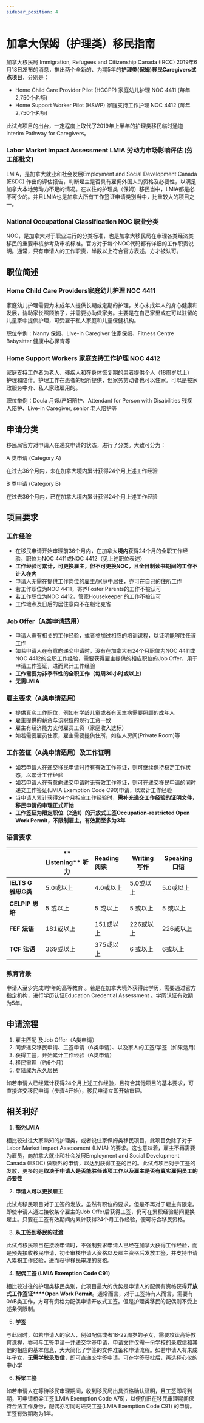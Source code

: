 ```yaml
---
sidebar_position: 4
---
```


# 加拿大保姆（护理类）移民指南

加拿大移民局 Immigration, Refugees and Citizenship Canada (IRCC) 2019年6月18日发布的消息，推出两个全新的、为期5年的**护理类(保姆)移民Caregivers试点项目**，分别是：

- Home Child Care Provider Pilot (HCCPP) 家庭幼儿护理 NOC 4411 (每年2,750个名额)
- Home Support Worker Pilot (HSWP) 家庭支持工作护理 NOC 4412 (每年2,750个名额)

此试点项目的出台，一定程度上取代了2019年上半年的护理类移民临时通道Interim Pathway for Caregivers。

### Labor Market Impact Assessment LMIA 劳动力市场影响评估 (劳工部批文)

LMIA，是加拿大就业和社会发展Employment and Social Development Canada (ESDC) 作出的评估报告，判断雇主是否具有雇佣外国人的资格及必要性，以满足加拿大本地劳动力不足的情况。在以往的护理类（保姆）移民当中，LMIA都是必不可少的。并且LMIA也是加拿大所有工作签证申请类别当中，比重较大的项目之一。

### National Occupational Classification  NOC 职业分类

NOC，是加拿大对于职业进行的分类标准，也是加拿大移民局在审理各类经济类移民的重要审核参考及审核标准。官方对于每个NOC代码都有详细的工作职责说明。通常，只有申请人的工作职责，半数以上符合官方表述，方才被认可。

## 职位简述

### Home Child Care Providers家庭幼儿护理 NOC 4411

家庭幼儿护理需要为未成年人提供长期或定期的护理，关心未成年人的身心健康和发展，协助家长照顾孩子，并需要协助做家务。主要是在自己家里或在可以驻留的儿童家中提供护理，可受雇于私人家庭和儿童保健机构。

职位举例：Nanny 保姆、Live-in Caregiver 住家保姆、Fitness Centre Babysitter 健康中心保育等

### Home Support Workers 家庭支持工作护理 NOC 4412

家庭支持工作者为老人、残疾人和在身体恢复期的患者提供个人（18周岁以上）护理和陪伴。护理工作在患者的居所提供，但家务劳动者也可以住家。可以是被家政服务中介、私人家政雇用的。

职位举例：Doula 月嫂/产妇陪护、Attendant for Person with Disabilities 残疾人陪护、Live-in Caregiver, senior 老人陪护等

## 申请分类
移民局官方对申请人在递交申请的状态，进行了分类。大致可分为：

A 类申请 (Category A)

在过去36个月内，未在加拿大境内累计获得24个月上述工作经验

B 类申请 (Category B)

在过去36个月内，已在加拿大境内累计获得24个月上述工作经验

## 项目要求

### 工作经验

- 在移民申请开始审理前36个月内，在加拿大**境内**获得24个月的全职工作经验，职位为NOC 4411或NOC 4412（见上述职位表述）
- **工作经验可累计，可更换雇主，但不可更换****NOC****，且全日制读书期间的工作不计入在内**
- 申请人无需在提供工作岗位的雇主/家庭中居住，亦可在自己的住所工作
- 若工作职位为NOC 4411，寄养Foster Parents的工作不被认可
- 若工作职位为NOC 4412，管家Housekeeper 的工作不被认可
- 工作地点及日后的居住意向不在魁北克省

### Job Offer（A类申请适用）

- 申请人需有相关的工作经验，或者参加过相应的培训课程，以证明能够胜任该工作
- 如若申请人在有意向递交申请时，没有在加拿大有24个月职位为NOC 4411或 NOC 4412的全职工作经验，需要获得雇主提供的相应职位的Job Offer，用于申请工作签证，进而累计工作经验
- **工作需要为非季节性的全职工作（每周30小时或以上）**
- **无需LMIA**

### 雇主要求（A类申请适用）

- 提供真实工作职位，例如有学龄儿童或者有因生病需要照顾的成年人
- 雇主提供的薪资与该职位的现行工资一致
- 雇主有经济能力支付雇员工资（家庭收入达标）
- 如若需要雇员住家，雇主需要提供住所，如私人房间(Private Room)等

### 工作签证（A类申请适用）及工作证明

- 如若申请人在递交移民申请时持有有效工作签证，则可继续保持稳定工作状态，以累计工作经验
- 如若申请人在有意向递交申请时无有效工作签证，则可在递交移民申请的同时递交工作签证(LMIA Exemption Code C90)申请，以累计工作经验
- 当申请人累计获得24个月相应工作经验时，**需补充递交工作经验的证明文件，移民申请的审理正式开始**
- **工作签证为限定职位（****2****选****1****）的开放式工签****Occupation-restricted Open Work Permit****，不限制雇主，有效期至多为****3****年**

### 语言要求

|                        | ** Listening** **听力** | **Reading** **阅读** | **Writing** **写作** | **Speaking** **口语** |
| ---------------------- | ----------------------- | :------------------- | -------------------- | --------------------- |
| **IELTS G** **雅思G类** | 5.0或以上               | 4.0或以上            | 5.0或以上            | 5.0或以上             |
| **CELPIP** **思培**    | 5 或以上                | 5 或以上             | 5 或以上             | 5 或以上              |
| **FEF** **法语**       | 181或以上               | 151或以上            | 226或以上            | 226或以上             |
| **TCF** **法语**       | 369或以上               | 375或以上            | 6 或以上             | 6或以上               |

### 教育背景

申请人至少完成1学年的高等教育 。若是在加拿大境外获得此学历，需要通过官方指定机构，进行学历认证Education Credential Assessment 。学历认证有效期为5年。



## 申请流程

1. 雇主匹配 及Job Offer（A类申请）
2. 同步递交移民申请、工签申请（A类申请）、以及家人的工签/学签（如果适用）
3. 获得工签，开始累计工作经验（A类申请）
4. 移民审理（约6个月）
5. 登陆成为永久居民

如若申请人已经累计获得24个月上述工作经验，且符合其他项目的基本要求，可直接递交移民申请（步骤4开始），移民申请立即开始审理。

## 相关利好

1. **豁免LMIA**

相比较过往大家熟知的护理类，或者说住家保姆类移民项目，此项目免除了对于Labor Market Impact Assessment (LMIA) 的要求。这也意味着，雇主不再需要为雇员，向加拿大就业和社会发展Employment and Social Development Canada (ESDC) 做额外的申请，以达到获得工签的目的。此试点项目对于工签的发放，更多的是**取决于申请人是否能胜任该项工作以及雇主是否有真实雇佣员工的必要性**

2. **申请人可以更换雇主**

此试点移民项目对于工签的发放，虽然有职位的要求，但是不再对于雇主有限定。即使申请人通过接收某个雇主的Job Offer后获得工签，仍可在累积经验期间更换雇主。只要在工签有效期间内累计获得24个月工作经验，便可符合移民资格。

3. **从工签到移民的过渡**

此试点移民项目在接收申请时，不强制要求申请人已经在加拿大获得工作经验，而是预先接收移民申请，初步审核申请人资格以及雇主资格后发放工签，并支持申请人累积工作经验，进而获得移民审理的资格。

4. **配偶工签 (LMIA Exemption Code C91)**

相比较过往的护理类移民类别，此项目最大的优势是申请人的配偶有资格获得**开放式工作签证****Open Work Permit**。通常而言，对于工签持有人而言，需要有0AB类工作，方可有资格为配偶申请开放式工签。但是护理类移民的配偶则不受上述条例限制。

5. **学签**

与此同时，如若申请人的家人，例如配偶或者18-22周岁的子女，需要攻读高等教育课程，亦可与工签申请一并递交学签申请，申请文件仅需一份学校的录取信和其他的相应的基本信息，大大简化了学签的文件准备和申请流程。如若申请人有未成年子女，**无需学校录取信**，即可直递交学签申请。可在学签获批后，再选择心仪的中小学

6. **桥梁工签**

如若申请人在等待移民审理期间，收到移民局出具资格确认证明，且工签即将到期，可申请桥梁工签(LMIA Exemption Code A75)，以便仍旧在移民审理期间保持合法工作身份，配偶亦可同时递交工签(LMIA Exemption Code C91) 的申请。工签有效期均为1年。



